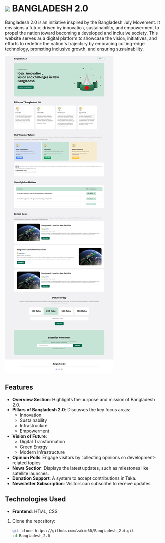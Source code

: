 # <img width=20 src="https://img.icons8.com/?size=96&id=60238&format=png"/> BANGLADESH 2.0

Bangladesh 2.0 is an initiative inspired by the Bangladesh July Movement. It envisions a future driven by innovation, sustainability, and empowerment to propel the nation toward becoming a developed and inclusive society. This website serves as a digital platform to showcase the vision, initiatives, and efforts to redefine the nation's trajectory by embracing cutting-edge technology, promoting inclusive growth, and ensuring sustainability.

<img src="Figma/MyBangladesh%202.0.png" alt="Preview" width="" height="" />

## Features

- **Overview Section**: Highlights the purpose and mission of Bangladesh 2.0.
- **Pillars of Bangladesh 2.0**: Discusses the key focus areas:
  - Innovation
  - Sustainability
  - Infrastructure
  - Empowerment
- **Vision of Future**:
  - Digital Transformation
  - Green Energy
  - Modern Infrastructure
- **Opinion Polls**: Engage visitors by collecting opinions on development-related topics.
- **News Section**: Displays the latest updates, such as milestones like satellite launches.
- **Donation Support**: A system to accept contributions in Taka.
- **Newsletter Subscription**: Visitors can subscribe to receive updates.

## Technologies Used

- **Frontend**: HTML, CSS

1. Clone the repository:
   ```bash
   git clone https://github.com/zahid60/Bangladesh_2.0.git
   cd Bangladesh_2.0

